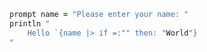 ```coffeescript
prompt name = "Please enter your name: "
println "
	Hello `{name |> if =:"" then: "World"}
"
```


